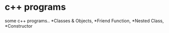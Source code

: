 # c++ programs
some c++ programs..
*Classes & Objects,
*Friend Function,
*Nested Class,
*Constructor
